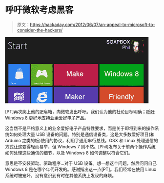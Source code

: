 # 呼吁微软考虑黑客

> 原文：<https://hackaday.com/2012/06/07/an-appeal-to-microsoft-to-consider-the-hackers/>

![](img/c92ea2211ee7076f3706c390b43534ad.png "windows8-maker-friendly")

[PT]再次爬上他的肥皂箱，向微软发出呼吁。我们认为他的社论目标明确；[呼吁 Windows 8 更好地支持业余爱好电子产品](http://blog.makezine.com/2012/06/06/soapbox-microsoft-make-windows-8-more-maker-friendly/)。

这当然不是严格意义上的业余爱好电子产品特性要求，而是关于即将到来的操作系统如何处理大量 USB 设备的问题。特别是通信设备类，这是大多数爱好项目(和 Arduino 之类的板)使用的协议，利用了通用串行总线。OSX 和 Linux 处理通信的方式让这变得轻而易举，但 Windows 7 则不然。[Phil]发布关于前两个操作系统如何处理这些通信的细节，以及 Windows 8 如何调整以符合它们。

意思是不安装驱动。驱动程序…对于 USB 设备。想一想这个问题，然后问问自己 Windows 8 是在哪个年代开发的。感谢指出这一点[PT]。我们经常在使用 Linux 系统时被宠坏，没有意识到有时在其他系统上发现的麻烦。